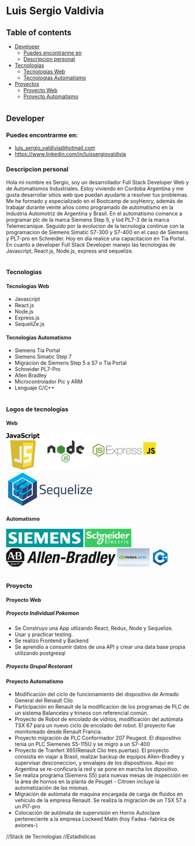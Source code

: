 #  Luis Sergio Valdivia

## Table of contents



* [Developer](#Developer)
    * [Puedes encontrarme en](#technologies)
    * [Descripcion personal](#setup)
* [Tecnologias](#tecnologias)
  *  [Tecnologias Web](#web)
  *  [Tecnologias Automatismo](#automatismo)
* [Proyectos](#proyecto)
  *  [Proyecto Web](#proyecto-web)
  *  [Proyecto Automatismo](#proyecto-automatismo)
#
## Developer 


### Puedes encontrarme en:

* [luis_sergio_valdivia@hotmail.com](#email)
* https://www.linkedin.com/in/luissergiovaldivia



### Descripcion personal



<p align="left">
 Hola mi nombre es Sergio, soy un desarrollador  Full Stack Developer Web y de Automatismos Industriales. Estoy viviendo en Cordoba Argentina y me gusta desarrollar sitios web que puedan ayudarte a resolver tus problemas.
 Me he formado y especializado en el Bootcamp de soyHenry, además de trabajar durante veinte años como programado de automatismo en la Industria Automotriz de Argentina y Brasil.
 En el automatismo comence a programar plc de la marca Siemens Step 5, y lod PL7-3 de la marca Telemecanique. Seguido por la evolucion de la tecnologia continue con la programacion de Siemens Simatic S7-300 y S7-400 en el caso de Siemens y PL7-pro en Schneider. Hoy en dia realice una capacitacion en Tia Portal.
 En cuanto a developer Full Stack Developer manejo las tecnologias de Javascript,
 React.js, Node.js, express and sequelize.
 



</p>

#
###  Tecnologias 

#### Tecnologias Web

* Javascript
* React.js
* Node.js 
* Express.js
* SequeliZe.js      

#### Tecnologias Automatismo

* Siemens Tia Portal
* Siemens Simatic Step 7
* Migracion de Siemens Step 5 a S7 o Tia Portal
* Schneider PL7-Pro
* Allen Bradley
* Microcontrolador Pic y ARM
* Lenguaje C/C++


#
### Logos de tecnologias 

#### Web

<p align="left">
<img height="100" src="./img/javascript.jpg" /> </img> 
<img height="100" src="./img/nodejs.png" /></img> 
<img height="100" src="./img/expressjs.jpg" /></img>
<img height="100" src="./img/sequelize.jpg" /></img>
</p>
<p align="right">

</p>

#### Automatismo

<p align="left">
<img height="50" src="./img/Siemens.png" />
<img height="50" src="./img/Schneider_Electric_Logo.png" />
<img height="50" src="./img/Allen_Bradley_Logo.png" />
<img height="50" src="./img/arm.jpg" />
<img height="50" src="./img/lenguajeC.jpg" />
</p>



#
###  Proyecto 

#### Proyecto Web
 
##### Proyecto Individual Pokemon

- Se Construyo una App utlizando React, Redux, Node y Sequelize.
- Usar y practicar testing.
- Se realizo Frontend y Backend 
- Se aprendio a consumir datos de una API y crear una data base                 propia utilizando postgresql

##### Proyecto Grupal Restorant

#### Proyecto Automatismo

-  Modificación del ciclo de funcionamiento del dispositivo de Armado General del Renault Clío 
-  Participación en Renault de la modificacion de los programas de PLC de un sistema Balanceles y trineos con referencial común.
- Proyecto de Robot de encolado de vidrios, modificación del autómata TSX 67 para un nuevo ciclo de encolado del robot. El proyecto fue monitoreado desde Renault Francia.
- Proyecto migración de PLC Conformador 207 Peugeot. El dispositivo tenia un PLC Siemenes S5-115U y se migro a un  S7-400
- Proyecto de Tranfert X65(Renault Clio tres puertas). El proyecto consistia en viajar a Brasil, realizar backup de equipos Allen-Bradley y supervisar desconeccion, y envalajes de los dispositivos. Aqui en Argentina se re-conficura la red y se pone en marcha los dipositivo.
- Se realiza programa (Siemens S5) para nuevas mesas de inspección en la área de hornos en la planta de Peuget - Citroen incluye la automatización de las mismas.
- Migración de autómata de maquina encargada de carga de 
  fluidos en vehiculo de la empresa Renault. Se realiza la migracion de un TSX 57 a un Pl7-pro
- Colocación de autómata de supervisión en  Horno Autoclave perteneciente a la empresa Lockeed Matin (hoy Fadea -fabrica de aviones-)
   
     
   
    
  
  
   
     
    
   
   


//Stack de Tecnologias
//Estadisticas